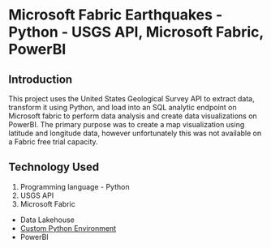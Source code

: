 # Microsoft Fabric Earthquakes - Python - USGS API, Microsoft Fabric, PowerBI

## Introduction
This project uses the United States Geological Survey API to extract data, transform it using Python, and load into an SQL analytic endpoint on Microsoft fabric to perform data analysis and create data visualizations on PowerBI. The primary purpose was to create a map visualization using latitude and longitude data, however unfortunately this was not available on a Fabric free trial capacity. 

## Technology Used
1. Programming language - Python
2. USGS API
3. Microsoft Fabric
  - Data Lakehouse
  - [Custom Python Environment]()
  - PowerBI
